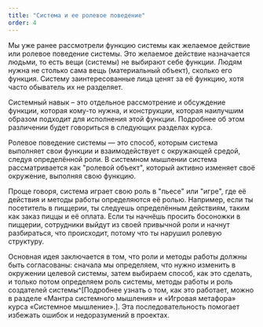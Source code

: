 ```yaml
---
title: "Система и ее ролевое поведение"
order: 4
---
```




Мы уже ранее рассмотрели функцию системы как желаемое действие или ролевое поведение системы. Это желаемое действие назначается людьми, то есть вещи (системы) не выбирают себе функции. Людям нужна не столько сама вещь (материальный объект), сколько его функция. Систему заинтересованные лица ценят за её функцию, хотя часто обыватель их не разделяет.

Системный навык – это отдельное рассмотрение и обсуждение функции, которая кому-то нужна, и конструкции, которая наилучшим образом подходит для исполнения этой функции. Подробнее об этом различении будет говориться в следующих разделах курса.

Ролевое поведение системы — это способ, которым система выполняет свои функции и взаимодействует с окружающей средой, следуя определённой роли. В системном мышлении система рассматривается как "ролевой объект", который активно изменяет своё окружение, выполняя свою функцию.

Проще говоря, система играет свою роль в "пьесе" или "игре", где её действия и методы работы определяются её ролью. Например, если ты посетитель в пиццерии, ты следуешь определённым действиям, таким как заказ пиццы и её оплата. Если ты начнёшь просить босоножки в пиццерии, сотрудники выйдут из своей привычной роли и начнут разбираться, что происходит, потому что ты нарушил ролевую структуру.

Основная идея заключается в том, что роли и методы работы должны быть согласованы: сначала мы определяем, что нужно изменить в окружении целевой системы, затем выбираем способ, как это сделать, и только потом определяем роль системы, методы работы и роль создателей системы^[Подробнее узнать о том, как это работает, можно в разделе «Мантра системного мышления» и «Игровая метафора» курса «Cистемное мышление».]. Эта последовательность помогает избежать ошибок и недоразумений в проектах.

